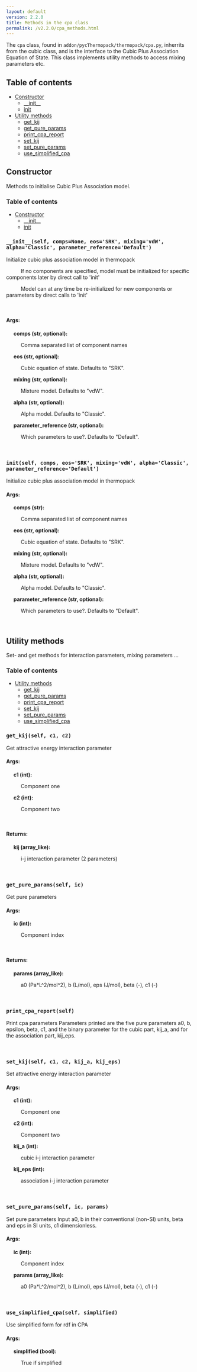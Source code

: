 ```yaml
---
layout: default
version: 2.2.0
title: Methods in the cpa class
permalink: /v2.2.0/cpa_methods.html
---
```


<!--- 
Generated at: 2023-11-16T19:47:21.000986
This is an auto-generated file, generated using the script at thermopack/addon/pyUtils/docs/markdown_from_docstrings.py
The file is created by parsing the docstrings of the methods in the 
cpa class. For instructions on how to use the parser routines, see the
file thermopack/addon/pyUtils/docs/markdown_from_docstrings.py--->

The `cpa` class, found in `addon/pycThermopack/thermopack/cpa.py`, inherrits from the cubic class, and  is the interface to the 
Cubic Plus Association Equation of State. This class implements utility methods to access mixing parameters etc.

## Table of contents
  * [Constructor](#constructor)
    * [\_\_init\_\_](#__init__self-compsnone-eossrk-mixingvdw-alphaclassic-parameter_referencedefault)
    * [init](#initself-comps-eossrk-mixingvdw-alphaclassic-parameter_referencedefault)
  * [Utility methods](#utility-methods)
    * [get_kij](#get_kijself-c1-c2)
    * [get_pure_params](#get_pure_paramsself-ic)
    * [print_cpa_report](#print_cpa_reportself)
    * [set_kij](#set_kijself-c1-c2-kij_a-kij_eps)
    * [set_pure_params](#set_pure_paramsself-ic-params)
    * [use_simplified_cpa](#use_simplified_cpaself-simplified)

## Constructor

Methods to initialise Cubic Plus Association model.

### Table of contents
  * [Constructor](#constructor)
    * [\_\_init\_\_](#__init__self-compsnone-eossrk-mixingvdw-alphaclassic-parameter_referencedefault)
    * [init](#initself-comps-eossrk-mixingvdw-alphaclassic-parameter_referencedefault)


### `__init__(self, comps=None, eos='SRK', mixing='vdW', alpha='Classic', parameter_reference='Default')`
Initialize cubic plus association model in thermopack

&nbsp;&nbsp;&nbsp;&nbsp; &nbsp;&nbsp;&nbsp;&nbsp; If no components are specified, model must be initialized for specific components later by direct call to 'init'

&nbsp;&nbsp;&nbsp;&nbsp; &nbsp;&nbsp;&nbsp;&nbsp; Model can at any time be re-initialized for new components or parameters by direct calls to 'init'

&nbsp;&nbsp;&nbsp;&nbsp; &nbsp;&nbsp;&nbsp;&nbsp; 

#### Args:

&nbsp;&nbsp;&nbsp;&nbsp; **comps (str, optional):** 

&nbsp;&nbsp;&nbsp;&nbsp; &nbsp;&nbsp;&nbsp;&nbsp;  Comma separated list of component names

&nbsp;&nbsp;&nbsp;&nbsp; **eos (str, optional):** 

&nbsp;&nbsp;&nbsp;&nbsp; &nbsp;&nbsp;&nbsp;&nbsp;  Cubic equation of state. Defaults to "SRK".

&nbsp;&nbsp;&nbsp;&nbsp; **mixing (str, optional):** 

&nbsp;&nbsp;&nbsp;&nbsp; &nbsp;&nbsp;&nbsp;&nbsp;  Mixture model. Defaults to "vdW".

&nbsp;&nbsp;&nbsp;&nbsp; **alpha (str, optional):** 

&nbsp;&nbsp;&nbsp;&nbsp; &nbsp;&nbsp;&nbsp;&nbsp;  Alpha model. Defaults to "Classic".

&nbsp;&nbsp;&nbsp;&nbsp; **parameter_reference (str, optional):** 

&nbsp;&nbsp;&nbsp;&nbsp; &nbsp;&nbsp;&nbsp;&nbsp;  Which parameters to use?. Defaults to "Default".

&nbsp;&nbsp;&nbsp;&nbsp; &nbsp;&nbsp;&nbsp;&nbsp; 

### `init(self, comps, eos='SRK', mixing='vdW', alpha='Classic', parameter_reference='Default')`
Initialize cubic plus association model in thermopack

#### Args:

&nbsp;&nbsp;&nbsp;&nbsp; **comps (str):** 

&nbsp;&nbsp;&nbsp;&nbsp; &nbsp;&nbsp;&nbsp;&nbsp;  Comma separated list of component names

&nbsp;&nbsp;&nbsp;&nbsp; **eos (str, optional):** 

&nbsp;&nbsp;&nbsp;&nbsp; &nbsp;&nbsp;&nbsp;&nbsp;  Cubic equation of state. Defaults to "SRK".

&nbsp;&nbsp;&nbsp;&nbsp; **mixing (str, optional):** 

&nbsp;&nbsp;&nbsp;&nbsp; &nbsp;&nbsp;&nbsp;&nbsp;  Mixture model. Defaults to "vdW".

&nbsp;&nbsp;&nbsp;&nbsp; **alpha (str, optional):** 

&nbsp;&nbsp;&nbsp;&nbsp; &nbsp;&nbsp;&nbsp;&nbsp;  Alpha model. Defaults to "Classic".

&nbsp;&nbsp;&nbsp;&nbsp; **parameter_reference (str, optional):** 

&nbsp;&nbsp;&nbsp;&nbsp; &nbsp;&nbsp;&nbsp;&nbsp;  Which parameters to use?. Defaults to "Default".

&nbsp;&nbsp;&nbsp;&nbsp; &nbsp;&nbsp;&nbsp;&nbsp; 

## Utility methods

Set- and get methods for interaction parameters, mixing parameters ...

### Table of contents
  * [Utility methods](#utility-methods)
    * [get_kij](#get_kijself-c1-c2)
    * [get_pure_params](#get_pure_paramsself-ic)
    * [print_cpa_report](#print_cpa_reportself)
    * [set_kij](#set_kijself-c1-c2-kij_a-kij_eps)
    * [set_pure_params](#set_pure_paramsself-ic-params)
    * [use_simplified_cpa](#use_simplified_cpaself-simplified)


### `get_kij(self, c1, c2)`
Get attractive energy interaction parameter

#### Args:

&nbsp;&nbsp;&nbsp;&nbsp; **c1 (int):** 

&nbsp;&nbsp;&nbsp;&nbsp; &nbsp;&nbsp;&nbsp;&nbsp;  Component one

&nbsp;&nbsp;&nbsp;&nbsp; **c2 (int):** 

&nbsp;&nbsp;&nbsp;&nbsp; &nbsp;&nbsp;&nbsp;&nbsp;  Component two

&nbsp;&nbsp;&nbsp;&nbsp; &nbsp;&nbsp;&nbsp;&nbsp; 

#### Returns:

&nbsp;&nbsp;&nbsp;&nbsp; **kij (array_like):** 

&nbsp;&nbsp;&nbsp;&nbsp; &nbsp;&nbsp;&nbsp;&nbsp;  i-j interaction parameter (2 parameters)

&nbsp;&nbsp;&nbsp;&nbsp; &nbsp;&nbsp;&nbsp;&nbsp; 

### `get_pure_params(self, ic)`
Get pure parameters

#### Args:

&nbsp;&nbsp;&nbsp;&nbsp; **ic (int):** 

&nbsp;&nbsp;&nbsp;&nbsp; &nbsp;&nbsp;&nbsp;&nbsp;  Component index

&nbsp;&nbsp;&nbsp;&nbsp; &nbsp;&nbsp;&nbsp;&nbsp; 

#### Returns:

&nbsp;&nbsp;&nbsp;&nbsp; **params (array_like):** 

&nbsp;&nbsp;&nbsp;&nbsp; &nbsp;&nbsp;&nbsp;&nbsp;  a0 (Pa*L^2/mol^2), b (L/mol), eps (J/mol), beta (-), c1 (-)

&nbsp;&nbsp;&nbsp;&nbsp; &nbsp;&nbsp;&nbsp;&nbsp; 

### `print_cpa_report(self)`
Print cpa parameters  Parameters printed are the five pure parameters a0, b, epsilon, beta, c1, and the binary parameter for the cubic part, kij_a, and for the association part, kij_eps. 

&nbsp;&nbsp;&nbsp;&nbsp; &nbsp;&nbsp;&nbsp;&nbsp; 

### `set_kij(self, c1, c2, kij_a, kij_eps)`
Set attractive energy interaction parameter

#### Args:

&nbsp;&nbsp;&nbsp;&nbsp; **c1 (int):** 

&nbsp;&nbsp;&nbsp;&nbsp; &nbsp;&nbsp;&nbsp;&nbsp;  Component one

&nbsp;&nbsp;&nbsp;&nbsp; **c2 (int):** 

&nbsp;&nbsp;&nbsp;&nbsp; &nbsp;&nbsp;&nbsp;&nbsp;  Component two

&nbsp;&nbsp;&nbsp;&nbsp; **kij_a (int):** 

&nbsp;&nbsp;&nbsp;&nbsp; &nbsp;&nbsp;&nbsp;&nbsp;  cubic i-j interaction parameter

&nbsp;&nbsp;&nbsp;&nbsp; **kij_eps (int):** 

&nbsp;&nbsp;&nbsp;&nbsp; &nbsp;&nbsp;&nbsp;&nbsp;  association i-j interaction parameter

&nbsp;&nbsp;&nbsp;&nbsp; &nbsp;&nbsp;&nbsp;&nbsp; 

### `set_pure_params(self, ic, params)`
Set pure parameters Input a0, b in their conventional (non-SI) units, beta and eps in SI units, c1 dimensionless.

#### Args:

&nbsp;&nbsp;&nbsp;&nbsp; **ic (int):** 

&nbsp;&nbsp;&nbsp;&nbsp; &nbsp;&nbsp;&nbsp;&nbsp;  Component index

&nbsp;&nbsp;&nbsp;&nbsp; **params (array_like):** 

&nbsp;&nbsp;&nbsp;&nbsp; &nbsp;&nbsp;&nbsp;&nbsp;  a0 (Pa*L^2/mol^2), b (L/mol), eps (J/mol), beta (-), c1 (-)

&nbsp;&nbsp;&nbsp;&nbsp; &nbsp;&nbsp;&nbsp;&nbsp; 

### `use_simplified_cpa(self, simplified)`
Use simplified form for rdf in CPA

#### Args:

&nbsp;&nbsp;&nbsp;&nbsp; **simplified (bool):** 

&nbsp;&nbsp;&nbsp;&nbsp; &nbsp;&nbsp;&nbsp;&nbsp;  True if simplified

&nbsp;&nbsp;&nbsp;&nbsp; &nbsp;&nbsp;&nbsp;&nbsp; 

